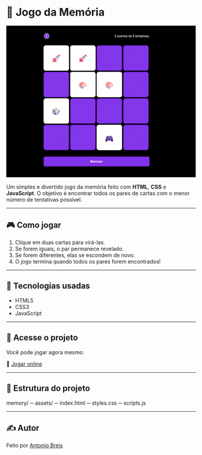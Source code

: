 # 🧠 Jogo da Memória

![Capa do Jogo da Memória](./assets/preview.png)

Um simples e divertido jogo da memória feito com **HTML**, **CSS** e **JavaScript**. O objetivo é encontrar todos os pares de cartas com o menor número de tentativas possível.

---

## 🎮 Como jogar

1. Clique em duas cartas para virá-las.
2. Se forem iguais, o par permanece revelado.
3. Se forem diferentes, elas se escondem de novo.
4. O jogo termina quando todos os pares forem encontrados!

---

## 🔧 Tecnologias usadas

- HTML5
- CSS3
- JavaScript

---

## 🚀 Acesse o projeto

Você pode jogar agora mesmo:

🔗 [Jogar online](https://antoniobreis.github.io/memory)

---

## 📁 Estrutura do projeto

memory/
─ assets/
─ index.html
─ styles.css
─ scripts.js

---

## ✍️ Autor

Feito por [Antonio Breis](https://github.com/antoniobreis)
